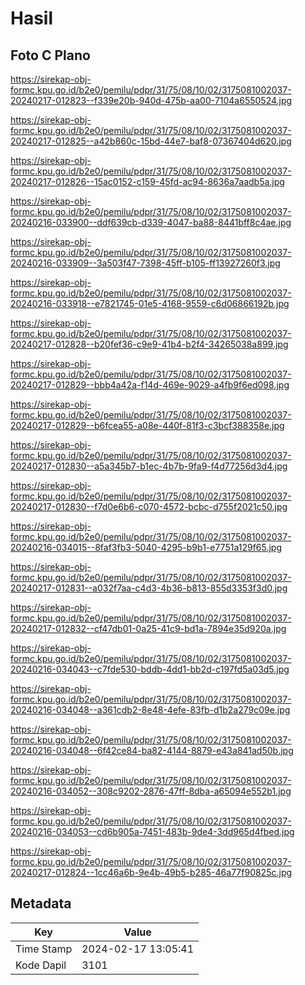# Hasil

## Foto C Plano

https://sirekap-obj-formc.kpu.go.id/b2e0/pemilu/pdpr/31/75/08/10/02/3175081002037-20240217-012823--f339e20b-940d-475b-aa00-7104a6550524.jpg

https://sirekap-obj-formc.kpu.go.id/b2e0/pemilu/pdpr/31/75/08/10/02/3175081002037-20240217-012825--a42b860c-15bd-44e7-baf8-07367404d620.jpg

https://sirekap-obj-formc.kpu.go.id/b2e0/pemilu/pdpr/31/75/08/10/02/3175081002037-20240217-012826--15ac0152-c159-45fd-ac94-8636a7aadb5a.jpg

https://sirekap-obj-formc.kpu.go.id/b2e0/pemilu/pdpr/31/75/08/10/02/3175081002037-20240216-033900--ddf639cb-d339-4047-ba88-8441bff8c4ae.jpg

https://sirekap-obj-formc.kpu.go.id/b2e0/pemilu/pdpr/31/75/08/10/02/3175081002037-20240216-033909--3a503f47-7398-45ff-b105-ff13927260f3.jpg

https://sirekap-obj-formc.kpu.go.id/b2e0/pemilu/pdpr/31/75/08/10/02/3175081002037-20240216-033918--e7821745-01e5-4168-9559-c6d06866192b.jpg

https://sirekap-obj-formc.kpu.go.id/b2e0/pemilu/pdpr/31/75/08/10/02/3175081002037-20240217-012828--b20fef36-c9e9-41b4-b2f4-34265038a899.jpg

https://sirekap-obj-formc.kpu.go.id/b2e0/pemilu/pdpr/31/75/08/10/02/3175081002037-20240217-012829--bbb4a42a-f14d-469e-9029-a4fb9f6ed098.jpg

https://sirekap-obj-formc.kpu.go.id/b2e0/pemilu/pdpr/31/75/08/10/02/3175081002037-20240217-012829--b6fcea55-a08e-440f-81f3-c3bcf388358e.jpg

https://sirekap-obj-formc.kpu.go.id/b2e0/pemilu/pdpr/31/75/08/10/02/3175081002037-20240217-012830--a5a345b7-b1ec-4b7b-9fa9-f4d77256d3d4.jpg

https://sirekap-obj-formc.kpu.go.id/b2e0/pemilu/pdpr/31/75/08/10/02/3175081002037-20240217-012830--f7d0e6b6-c070-4572-bcbc-d755f2021c50.jpg

https://sirekap-obj-formc.kpu.go.id/b2e0/pemilu/pdpr/31/75/08/10/02/3175081002037-20240216-034015--8faf3fb3-5040-4295-b9b1-e7751a129f65.jpg

https://sirekap-obj-formc.kpu.go.id/b2e0/pemilu/pdpr/31/75/08/10/02/3175081002037-20240217-012831--a032f7aa-c4d3-4b36-b813-855d3353f3d0.jpg

https://sirekap-obj-formc.kpu.go.id/b2e0/pemilu/pdpr/31/75/08/10/02/3175081002037-20240217-012832--cf47db01-0a25-41c9-bd1a-7894e35d920a.jpg

https://sirekap-obj-formc.kpu.go.id/b2e0/pemilu/pdpr/31/75/08/10/02/3175081002037-20240216-034043--c7fde530-bddb-4dd1-bb2d-c197fd5a03d5.jpg

https://sirekap-obj-formc.kpu.go.id/b2e0/pemilu/pdpr/31/75/08/10/02/3175081002037-20240216-034048--a361cdb2-8e48-4efe-83fb-d1b2a279c09e.jpg

https://sirekap-obj-formc.kpu.go.id/b2e0/pemilu/pdpr/31/75/08/10/02/3175081002037-20240216-034048--6f42ce84-ba82-4144-8879-e43a841ad50b.jpg

https://sirekap-obj-formc.kpu.go.id/b2e0/pemilu/pdpr/31/75/08/10/02/3175081002037-20240216-034052--308c9202-2876-47ff-8dba-a65094e552b1.jpg

https://sirekap-obj-formc.kpu.go.id/b2e0/pemilu/pdpr/31/75/08/10/02/3175081002037-20240216-034053--cd6b905a-7451-483b-9de4-3dd965d4fbed.jpg

https://sirekap-obj-formc.kpu.go.id/b2e0/pemilu/pdpr/31/75/08/10/02/3175081002037-20240217-012824--1cc46a6b-9e4b-49b5-b285-46a77f90825c.jpg


## Metadata

| Key        | Value               |
| ---------- | ------------------- |
| Time Stamp | 2024-02-17 13:05:41 |
| Kode Dapil | 3101                |




